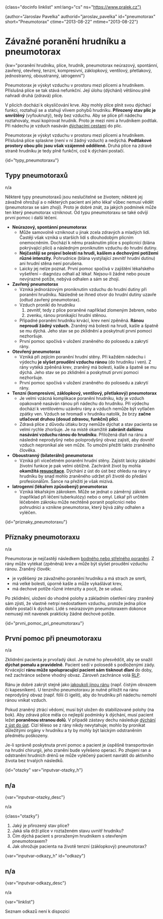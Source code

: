 
{class="docinfo linklist" xml:lang="cs" ns="https://www.pralek.cz"}

{author="Jaroslav Pavelka" authorid="jaroslav_pavelka" id="pneumotorax" short="Pneumotorax" ctime="2013-08-22" mtime="2013-08-22"}

# Závažné poranění hrudníku a pneumotorax

{kw="poranění hrudníku, plíce, hrudník, pneumotorax neúrazový, spontánní, zavřený, otevřený, tenzní, kompresivní, záklopkový, ventilový, přetlakový, jednostranný, oboustranný, iatrogenní"}

Pneumotorax je výskyt vzduchu v prostoru mezi plícemi a hrudníkem. Příslušná plíce se tak stává nefunkční. Její úlohu (dýchání) většinou plně nahradí druhá (zdravá) plíce.

V plicích dochází k okysličování krve. Aby mohly plíce plnit svou dýchací funkci, roztahují se a stahují vlivem pohybů hrudníku. **Přirozený stav plic je smrštěný** (vyfouknutý), tedy bez vzduchu. Aby se plíce při nádechu roztahovaly, musí kopírovat hrudník. Proto je mezi nimi a hrudníkem podtlak. Při nádechu je vzduch nasáván [dýchacími cestami][1] do plic.

Pneumotorax je výskyt vzduchu v prostoru mezi plícemi a hrudníkem. Příslušná plíce splaskne (není v ní žádný vzduch) a nedýchá. **Podtlakové prostory obou plic jsou však vzájemně oddělené.** Druhá plíce na zdravé straně hrudníku je tedy plně funkční, což k dýchání postačí.

{id="typy_pneumotoraxu"}

## Typy pneumotoraxů

n/a

Některé typy pneumotoraxů jsou neslučitelné se životem; některé jej závažně ohrožují a o některých pacient ani jeho lékař vůbec nemusí vědět (pneumotorax se sám zhojí). Proto je dobré znát, za jakých podmínek může ten který pneumotorax vzniknout. Od typu pneumotoraxu se také odvíjí první pomoc i další léčení.

  * **Neúrazový, spontánní pneumotorax**
      * Může samovolně vzniknout u jinak zcela zdravých a mladých lidí. Častěji však vzniká u starších lidí s dlouhodobým plicním onemocněním. Dochází k němu prasknutím plíce s poplicnicí (blána pokrývající plíci) a následným proniknutím vzduchu do hrudní dutiny.
      * **Nejčastěji se projeví bolestí na hrudi, kašlem a dechovými potížemi různé intenzity.** Pohrudnice (blána vystýlající zevnitř hrudní dutinu) ani hrudní stěna není porušena.
      * Laicky jej nelze poznat. První pomoc spočívá v zajištění lékařského vyšetření – diagnózu odhalí až lékař. Nejsou-li žádné nebo pouze nevýrazné potíže, nebývá odhalen a sám se zhojí.
  * **Zavřený pneumotorax**
      * Vzniká jednorázovým proniknutím vzduchu do hrudní dutiny při poranění hrudníku. Následně se ihned otvor do hrudní dutiny uzavře (odtud zavřený pneumotorax).
      * Vzduch pronikl do hrudníku
          1. zevnitř, tedy z plíce poraněné například zlomeným žebrem, nebo
          2. zvenku, ránou pronikající hrudní stěnou.
      * Případné poranění hrudníku krvácí, krev není zpěněná. **Ránou neproudí žádný vzduch.** Zraněný má bolesti na hrudi, kašle a špatně se mu dýchá. Jeho stav se po zklidnění a poskytnutí první pomoci nezhoršuje.
      * První pomoc spočívá v uložení zraněného do polosedu a zakrytí rány.
  * **Otevřený pneumotorax**
      * Vzniká při zejícím poranění hrudní stěny. Při každém nádechu i výdechu **je slyšet proudění vzduchu ránou** (do hrudníku i ven). Z rány vytéká zpěněná krev, zraněný má bolesti, kašle a špatně se mu dýchá. Jeho stav se po zklidnění a poskytnutí první pomoci nezhoršuje.
      * První pomoc spočívá v uložení zraněného do polosedu a zakrytí rány.
  * **Tenzní (kompresivní, záklopkový, ventilový, přetlakový) pneumotorax**
      * Je velmi vzácná komplikace poranění hrudníku, kdy je vzduch opakovaně nasáván ránou při nádechu do hrudníku. Při výdechu dochází k ventilovému uzávěru rány a vzduch nemůže být vytlačen zpátky ven. Vzduch se hromadí v hrudníku natolik, že brzy **začne utlačovat druhou (dosud zdravou, funkční) plíci**.
      * Zdravá plíce z důvodu útlaku brzy nemůže dýchat a stav pacienta se velmi rychle zhoršuje. Je na místě okamžitě **zabránit dalšímu nasávání vzduchu ránou do hrudníku**. Přiložená dlaň na ránu a následně neprodyšný nebo poloprodyšný obvaz zajistí, aby dovnitř vzduch nepronikal ale ven může. To umožní přežití takto zraněného člověka.
  * **Oboustranný (bilaterální) pneumotorax**
      * Vzniká při vícečetném poranění hrudní stěny. Zajistit laicky základní životní funkce je pak velmi obtížné. Zachránit život by mohla **okamžitá [resuscitace][2]**. Dýchání z úst do úst bez ohledu na rány v hrudníku by snad mohlo zraněného udržet při životě do předání profesionálům. Šance na přežití je však mizivá.
  * **Iatrogenní (lékařem způsobený) pneumotorax**
      * Vzniká lékařským zákrokem. Může se jednat o záměrný zákrok (například při léčení tuberkulózy) nebo o omyl. Lékař při určitém léčebném zákroku může nechtěně poranit poplicnici nebo pohrudnici a vznikne pneumotorax, který bývá záhy odhalen a vyléčen.

{id="priznaky_pneumotoraxu"}

## Příznaky pneumotoraxu

n/a

Pneumotorax je nejčastěji následkem [bodného nebo střelného poranění][3]. Z rány může vytékat (zpěněná) krev a může být slyšet proudění vzduchu ránou. Zraněný člověk:

  * je vyděšený ze závažného poranění hrudníku a má strach ze smrti,
  * má velké bolesti, úporně kašle a může vykašlávat krev,
  * má dechové potíže různé intenzity a pocit, že se udusí.

Po zklidnění, uložení do vhodné polohy a základním ošetření rány zraněný sám zjistí, že vlastně netrpí nedostatkem vzduchu, protože jedna plíce dobře postačí k dýchání. Lidé s neúrazovým pneumotoraxem dokonce nemusejí mít navenek prakticky žádné dechové potíže.

{id="prvni\_pomoc\_pri_pneumotoraxu"}

## První pomoc při pneumotoraxu

n/a

Zklidnění pacienta je prvořadý úkol. Je nutné ho přesvědčit, aby se snažil **dýchat pomalu a pravidelně**. Pacient sedí v polosedě s podloženými zády. Krvácející **ránu může spolupracující pacient sám tisknout dlaní** do doby, než zachránce sežene vhodný obvaz. Zároveň zachránce volá [RLP][4].

Ránu je dobré zakrýt stejně jako [jakoukoli jinou ránu][5] (např. čistým obvazem či kapesníkem). U tenzního pneumotoraxu je nutné přiložit na ránu neprodyšný obvaz (např. fólii či igelit), aby do hrudníku při nádechu nemohl ránou vnikat vzduch.

Pokud zraněný ztrácí vědomí, musí být uložen do stabilizované polohy (na bok). Aby zdravá plíce měla co nejlepší podmínky k dýchání, musí pacient ležet **poraněnou stranou dolů**. V případě zástavy dechu následuje [dýchání z úst do úst][2]. Cizí těleso se z rány nikdy nevytahuje; mohlo by pronikat důležitými orgány v hrudníku a ty by mohly být laickým odstraněním předmětu poškozeny.

Je-li správně poskytnuta první pomoc a pacient je úspěšně transportován na hrudní chirurgii, jeho zranění bude vyřešeno operací. Po zhojení ran a odstranění hrudních drénů se může vyléčený pacient navrátit do aktivního života bez trvalých následků.

{id="otazky" var="inputvar-otazky_h"}

## n/a

{var="inputvar-otazky_desc"}

n/a

{class="otazky"}

  1. Jaký je přirozený stav plíce?
  2. Jaká síla drží plíce v roztaženém stavu uvnitř hrudníku?
  3. Čím dýchá pacient s proraženým hrudníkem s otevřeným pneumotoraxem?
  4. Jak ohrožuje pacienta na životě tenzní (záklopkový) pneumotorax?

{var="inputvar-odkazy_h" id="odkazy"}

## n/a

{var="inputvar-odkazy_desc"}

n/a

{var="linklist"}

Seznam odkazů není k dispozici

 [1]: kasel_a_typy_kasle
 [2]: resuscitace-ozivovani
 [3]: bodne_a_strelne_poraneni
 [4]: rychla_lekarska_pomoc
 [5]: drobna_krvava_poraneni

